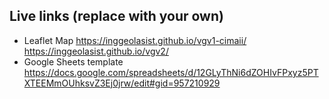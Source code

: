 ## Live links (replace with your own)
- Leaflet Map https://inggeolasist.github.io/vgv1-cimaii/
https://inggeolasist.github.io/vgv2/
- Google Sheets template https://docs.google.com/spreadsheets/d/12GLyThNi6dZOHIvFPxyz5PTXTEEMmOUhksvZ3Ej0jrw/edit#gid=957210929
